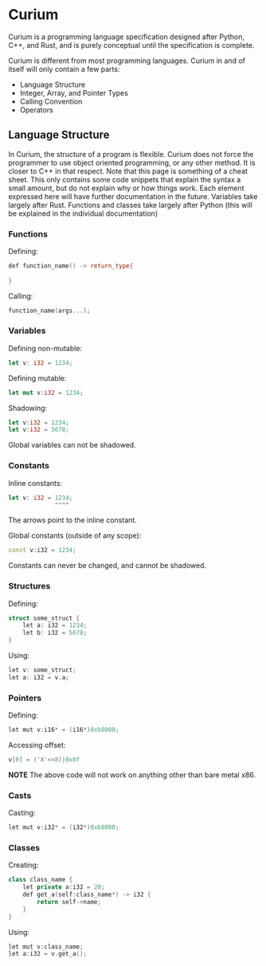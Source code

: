 # Curium

Curium is a programming language specification designed after Python, C++, and Rust, and is purely conceptual until the specification is complete.

Curium is different from most programming languages. Curium in and of itself will only contain a few parts:

- Language Structure
- Integer, Array, and Pointer Types
- Calling Convention
- Operators




## Language Structure

In Curium, the structure of a program is flexible. Curium does not force the programmer to use object oriented programming, or any other method. It is closer to C++ in that respect. Note that this page is something of a cheat sheet. This only contains some code snippets that explain the syntax a small amount, but do not explain why or how things work. Each element expressed here will have further documentation in the future. Variables take largely after Rust. Functions and classes take largely after Python (this will be explained in the individual documentation)

### Functions
Defining:
```cpp
def function_name() -> return_type{
    
}
```
Calling:
```cpp
function_name(args...);
```


### Variables

Defining non-mutable:
```rust
let v: i32 = 1234;
```
Defining mutable:
```rust
let mut v:i32 = 1234;
```

Shadowing:

```rust
let v:i32 = 1234;
let v:i32 = 5678;
```
Global variables can not be shadowed.

### Constants

Inline constants:
```rust
let v: i32 = 1234;
             ^^^^
```
The arrows point to the inline constant.

Global constants (outside of any scope):
```cpp
const v:i32 = 1234;
```

Constants can never be changed, and cannot be shadowed.

### Structures

Defining:
```c++
struct some_struct {
    let a: i32 = 1234;
    let b: i32 = 5678;
}
```

Using:
```c++
let v: some_struct;
let a: i32 = v.a;
```

### Pointers

Defining:
```cpp
let mut v:i16* = (i16*)0xb8000;
```

Accessing offset:
```cpp
v[0] = ('X'<<8)|0x0f
```

**NOTE** The above code will not work on anything other than bare metal x86.

### Casts

Casting:
```cpp
let mut v:i32* = (i32*)0xb8000;
```

### Classes

Creating:
```cpp
class class_name {
    let private a:i32 = 20;
    def get_a(self:class_name*) -> i32 {
        return self->name;
    }
}
```
Using:
```cpp
let mut v:class_name;
let a:i32 = v.get_a();
```